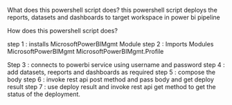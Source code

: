 

What does this powershell script does?
  this powershell script deploys the reports, datasets and dashboards to target workspace in power bi pipeline

  How does this powershell script does?

  step 1 : installs MicrosoftPowerBIMgmt Module
  step 2 : Imports Modules  MicrosoftPowerBIMgmt
						   MicrosoftPowerBIMgmt.Profile

Step 3 : connects to powerbi service using username and password
step 4 : add datasets, reeports and dashboards as required
step 5 : compose the body
step 6 : invoke rest api post method and pass  body and get deploy result
step 7 : use deploy result and invoke rest api get method to get the status of the deployment.
